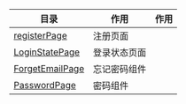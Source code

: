 | 目录 | 作用 | 作用 |
| --- | ---- | ---- |
| [registerPage](./registerPage.vue) | 注册页面
| [LoginStatePage](./LoginStatePage.vue) | 登录状态页面
| [ForgetEmailPage](./ForgetEmailPage.vue) | 忘记密码组件
| [PasswordPage](./PasswordPage.vue) | 密码组件

